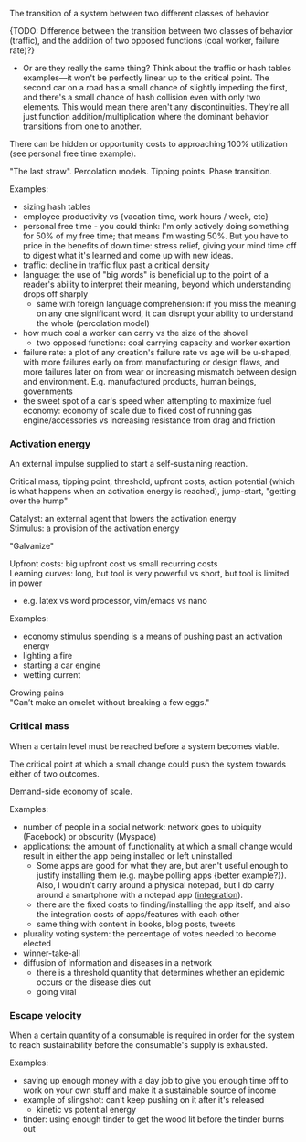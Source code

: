 The transition of a system between two different classes of behavior.

{TODO: Difference between the transition between two classes of behavior (traffic), and the addition of two opposed functions (coal worker, failure rate)?}
- Or are they really the same thing?  Think about the traffic or hash tables examples—it won't be perfectly linear up to the critical point.  The second car on a road has a small chance of slightly impeding the first, and there's a small chance of hash collision even with only two elements.  This would mean there aren't any discontinuities.  They're all just function addition/multiplication where the dominant behavior transitions from one to another.

There can be hidden or opportunity costs to approaching 100% utilization (see personal free time example).

"The last straw".  Percolation models.  Tipping points.  Phase transition.

Examples:
- sizing hash tables
- employee productivity vs {vacation time, work hours / week, etc}
- personal free time - you could think: I'm only actively doing something for 50% of my free time; that means I'm wasting 50%.  But you have to price in the benefits of down time: stress relief, giving your mind time off to digest what it's learned and come up with new ideas.
- traffic: decline in traffic flux past a critical density
- language: the use of "big words" is beneficial up to the point of a reader's ability to interpret their meaning, beyond which understanding drops off sharply
	- same with foreign language comprehension: if you miss the meaning on any one significant word, it can disrupt your ability to understand the whole (percolation model)
- how much coal a worker can carry vs the size of the shovel
	- two opposed functions: coal carrying capacity and worker exertion
- failure rate: a plot of any creation's failure rate vs age will be u-shaped, with more failures early on from manufacturing or design flaws, and more failures later on from wear or increasing mismatch between design and environment. E.g. manufactured products, human beings, governments
- the sweet spot of a car's speed when attempting to maximize fuel economy: economy of scale due to fixed cost of running gas engine/accessories vs increasing resistance from drag and friction


### Activation energy
An external impulse supplied to start a self-sustaining reaction.

Critical mass, tipping point, threshold, upfront costs, action potential (which is what happens when an activation energy is reached), jump-start, "getting over the hump"

Catalyst: an external agent that lowers the activation energy\
Stimulus: a provision of the activation energy

"Galvanize"

Upfront costs: big upfront cost vs small recurring costs\
Learning curves: long, but tool is very powerful vs short, but tool is limited in power
- e.g. latex vs word processor, vim/emacs vs nano

Examples:
- economy stimulus spending is a means of pushing past an activation energy
- lighting a fire
- starting a car engine
- wetting current

Growing pains\
"Can’t make an omelet without breaking a few eggs."


### Critical mass
When a certain level must be reached before a system becomes viable.

The critical point at which a small change could push the system towards either of two outcomes.

Demand-side economy of scale.

Examples:
- number of people in a social network: network goes to ubiquity (Facebook) or obscurity (Myspace)
- applications: the amount of functionality at which a small change would result in either the app being installed or left uninstalled
	- Some apps are good for what they are, but aren't useful enough to justify installing them (e.g. maybe polling apps {better example?}). Also, I wouldn't carry around a physical notepad, but I do carry around a smartphone with a notepad app ([integration](Integration.md)).
	- there are the fixed costs to finding/installing the app itself, and also the integration costs of apps/features with each other
	- same thing with content in books, blog posts, tweets
- plurality voting system: the percentage of votes needed to become elected
- winner-take-all
- diffusion of information and diseases in a network
	- there is a threshold quantity that determines whether an epidemic occurs or the disease dies out
	- going viral


### Escape velocity
When a certain quantity of a consumable is required in order for the system to reach sustainability before the consumable's supply is exhausted.

Examples:
- saving up enough money with a day job to give you enough time off to work on your own stuff and make it a sustainable source of income
- example of slingshot: can't keep pushing on it after it's released
	- kinetic vs potential energy
- tinder: using enough tinder to get the wood lit before the tinder burns out
